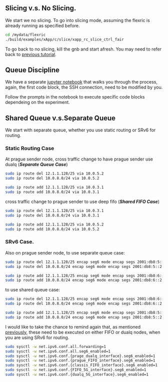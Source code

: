 ## Slicing v.s. No Slicing. 

We start we no slicing. To go into slicing mode, assuming the flexric is already running as specified before. 

```bash
cd /mydata/flexric  
./build/examples/xApp/c/slice/xapp_rc_slice_ctrl_fair
```

To go back to no slicing, kill the gnb and start afresh. You may need to refer back to [previous tutorial](./setup_network.md).


## Queue Discipline

We have a separate [jupyter notebook](./qdisc.ipynb) that walks you through the process, again, the first code block, the SSH connection, need to be modified by you. 

Follow the prompts in the notebook to execute specific code blocks dependeing on the experiment. 

## Shared Queue v.s.Separate Queue

We start with separate queue, whether you use static routing or SRv6 for routing. 

### Static Routing Case
At prague sender node, 
cross traffic change to have prague sender use dualq (***Separate Queue Case***)
```bash
sudo ip route del 12.1.1.128/25 via 10.0.5.2
sudo ip route del 10.0.8.0/24 via 10.0.5.2

sudo ip route add 12.1.1.128/25 via 10.0.3.1
sudo ip route add 10.0.8.0/24 via 10.0.3.1
```


cross traffic change to prague sender to use deep fifo (***Shared FIFO Case***)
```bash
sudo ip route del 12.1.1.128/25 via 10.0.3.1 
sudo ip route del 10.0.8.0/24 via 10.0.3.1 

sudo ip route add 12.1.1.128/25 via 10.0.5.2 
sudo ip route add 10.0.8.0/24 via 10.0.5.2 
```

### SRv6 Case.
Also on prague sender node, to use separate queue case:
```bash
sudo ip route del 12.1.1.128/25 encap seg6 mode encap segs 2001:db8:5::2 dev eno2
sudo ip route del 10.0.8.0/24 encap seg6 mode encap segs 2001:db8:5::2 dev eno2

sudo ip route add 12.1.1.128/25 encap seg6 mode encap segs 2001:db8:6::2 dev enp5s0f0
sudo ip route add 10.0.8.0/24 encap seg6 mode encap segs 2001:db8:6::2 dev enp5s0f0
```

to use shared queue case:
```bash
sudo ip route del 12.1.1.128/25 encap seg6 mode encap segs 2001:db8:6::2 dev enp5s0f0
sudo ip route del 10.0.8.0/24 encap seg6 mode encap segs 2001:db8:6::2 dev enp5s0f0

sudo ip route add 12.1.1.128/25 encap seg6 mode encap segs 2001:db8:5::2 dev eno2
sudo ip route add 10.0.8.0/24 encap seg6 mode encap segs 2001:db8:5::2 dev eno2
```

I would like to take the chance to remind again that, as mentioned [previously](./get_resources.md), these need to be executed on either FIFO or dualq nodes, when you are using SRv6 for routing. 

```bash
sudo sysctl -w net.ipv6.conf.all.forwarding=1
sudo sysctl -w net.ipv6.conf.all.seg6_enabled=1
sudo sysctl -w net.ipv6.conf.{prage_dualq_interface}.seg6_enabled=1
sudo sysctl -w net.ipv6.conf.{prague_FIFO_interface}.seg6_enabled=1
sudo sysctl -w net.ipv6.conf.{classis_FIFO_interface}.seg6_enabled=1
sudo sysctl -w net.ipv6.conf.{FIFO_5G_interface}.seg6_enabled=1
sudo sysctl -w net.ipv6.conf.{dualq_5G_interface}.seg6_enabled=1
```

